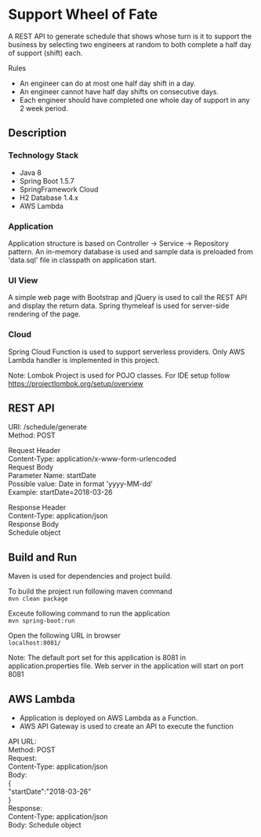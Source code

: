 # Support Wheel of Fate

A REST API to generate schedule that shows whose turn is it to support the business by selecting two engineers at random to both complete a half day of support (shift) each.

Rules
- An engineer can do at most one half day shift in a day.
- An engineer cannot have half day shifts on consecutive days.
- Each engineer should have completed one whole day of support in any 2 week period.

## Description

### Technology Stack
- Java 8
- Spring Boot 1.5.7
- SpringFramework Cloud
- H2 Database 1.4.x
- AWS Lambda

### Application
Application structure is based on Controller -> Service -> Repository pattern. An in-memory database is used and sample data is preloaded from 'data.sql' file in classpath on application start.

### UI View
A simple web page with Bootstrap and jQuery is used to call the REST API and display the return data. Spring thymeleaf is used for server-side rendering of the page. 

### Cloud
Spring Cloud Function is used to support serverless providers. Only AWS Lambda handler is implemented in this project.

Note: Lombok Project is used for POJO classes. For IDE setup follow https://projectlombok.org/setup/overview

## REST API

URI: /schedule/generate  
Method: POST
  
Request Header  
	Content-Type: application/x-www-form-urlencoded  
Request Body  
	Parameter Name: startDate    
	Possible value: Date in format 'yyyy-MM-dd'    
	Example: startDate=2018-03-26  
  
Response Header  
	Content-Type: application/json  
Response Body  
	Schedule object    
	
## Build and Run

Maven is used for dependencies and project build.

To build the project run following maven command   
`mvn clean package`  

Exceute following command to run the application  
`mvn spring-boot:run`  

Open the following URL in browser  
`localhost:8081/`  

Note: The default port set for this application is 8081 in application.properties file. Web server in the application will start on port 8081

## AWS Lambda

- Application is deployed on AWS Lambda as a Function.
- AWS API Gateway is used to create an API to execute the function

API URL: <URL will be provided separately>  
Method: POST  
Request:  
	Content-Type: application/json  
	Body:  
		{  
			"startDate":"2018-03-26"  
		}  
Response:  
	Content-Type: application/json  
	Body: Schedule object  

	